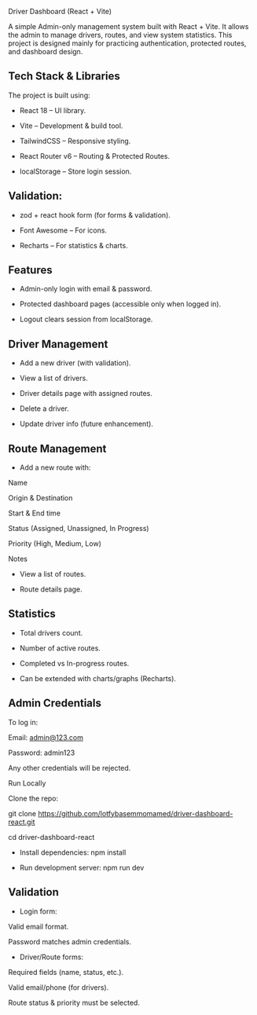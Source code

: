  Driver Dashboard (React + Vite)

A simple Admin-only management system built with React + Vite.
It allows the admin to manage drivers, routes, and view system statistics.
This project is designed mainly for practicing authentication, protected routes, and dashboard design.

## Tech Stack & Libraries

The project is built using:

- React 18 – UI library.

- Vite – Development & build tool.

- TailwindCSS – Responsive styling.

- React Router v6 – Routing & Protected Routes.

- localStorage – Store login session.

## Validation:

- zod + react hook form (for forms & validation).

- Font Awesome – For icons.

- Recharts – For statistics & charts.

## Features
 
- Admin-only login with email & password.

- Protected dashboard pages (accessible only when logged in).

- Logout clears session from localStorage.

## Driver Management

- Add a new driver (with validation).

- View a list of drivers.

- Driver details page with assigned routes.

- Delete a driver.

- Update driver info (future enhancement).

## Route Management

- Add a new route with:

Name

Origin & Destination

Start & End time

Status (Assigned, Unassigned, In Progress)

Priority (High, Medium, Low)

Notes

- View a list of routes.

- Route details page.


## Statistics

- Total drivers count.

- Number of active routes.

- Completed vs In-progress routes.

- Can be extended with charts/graphs (Recharts).

## Admin Credentials

To log in:

Email: admin@123.com

Password: admin123

Any other credentials will be rejected.



 Run Locally

Clone the repo:

git clone https://github.com/lotfybasemmomamed/driver-dashboard-react.git 

cd driver-dashboard-react


- Install dependencies:
npm install


- Run development server:
npm run dev



## Validation

- Login form:

Valid email format.

Password matches admin credentials.

- Driver/Route forms:

Required fields (name, status, etc.).

Valid email/phone (for drivers).

Route status & priority must be selected.